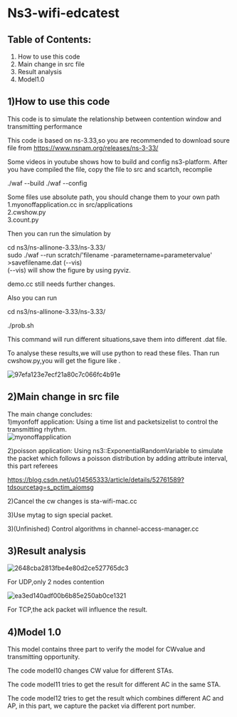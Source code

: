 # Ns3-wifi-edcatest

Table of Contents:
------------------

1) How to use this code
2) Main change in src file
3) Result analysis
4) Model1.0

1)How to use this code
-------------------------
This code is to simulate the relationship between contention window and transmitting performance  

This code is based on ns-3.33,so you are recommended to download soure file
from 
https://www.nsnam.org/releases/ns-3-33/

Some videos in youtube shows how to build and config ns3-platform.
After you have compiled the file, copy the file to src and scartch, recomplie

./waf --build
./waf --config

Some files use absolute path, you should change them to your own path
1.myonoffapplication.cc in src/applications  
2.cwshow.py  
3.count.py  

Then you can run the simulation by 

cd ns3/ns-allinone-3.33/ns-3.33/  
sudo ./waf --run scratch/'filename -parametername=parametervalue' >savefilename.dat (--vis)  
(--vis) will show the figure by using pyviz.

demo.cc still needs further changes.

Also you can run 


cd ns3/ns-allinone-3.33/ns-3.33/


./prob.sh

This command will run different situations,save them into different .dat file.

To analyse these results,we will use python to read these files.
Than run cwshow.py,you will get the figure like .

![97efa123e7ecf21a80c7c066fc4b91e](https://user-images.githubusercontent.com/81957249/189030109-4a5f29ca-4141-48e0-96c0-4c08fc3c9899.png)

2)Main change in src file
-------------------------

The main change concludes:  
1)myonfoff application:
Using a time list and packetsizelist to control the transmitting rhythm.  
![myonoffapplication](https://user-images.githubusercontent.com/81957249/189030742-2e9e6298-6c3d-4248-a0cf-48ae67315dd8.png)

2)poisson application:
Using ns3::ExponentialRandomVariable to simulate the packet which follows a poisson distribution by adding attribute interval, this part referees 

https://blog.csdn.net/u014565333/article/details/52761589?tdsourcetag=s_pctim_aiomsg

2)Cancel the cw changes is sta-wifi-mac.cc  

3)Use mytag to sign special packet.  

3)(Unfinished) Control algorithms in channel-access-manager.cc

3)Result analysis
-------------------------
![2648cba2813fbe4e80d2ce527765dc3](https://user-images.githubusercontent.com/81957249/189031352-54689c26-ab72-45c6-ade1-b7bc8b7f04d6.png)

For UDP,only 2 nodes contention

![ea3ed140adf00b6b85e250ab0ce1321](https://user-images.githubusercontent.com/81957249/189031374-d4db04d8-538c-4b93-b873-3085f52ad467.png)

For TCP,the ack packet will influence the result.

4)Model 1.0
-------------------------
This model contains three part to verify the model for CWvalue and transmitting opportunity.

The code model10 changes CW value for different STAs.

The code model11 tries to get the result for different AC in the same STA.

The code model12 tries to get the result which combines different AC and AP, in this part, we capture the packet via different port number.











